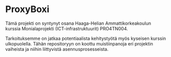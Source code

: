 # ProxyBoxi

Tämä projekti on syntynyt osana Haaga-Helian Ammattikorkeakoulun kurssia Monialaprojekti (ICT-infrastruktuurit) PRO4TN004.

Tarkoituksemme on jatkaa potentiaalista kehitystyötä myös kyseisen kurssin ulkopuolella. Tähän repositoryyn on koottu muistiinpanoja eri projektin vaiheista ja niihin liittyvistä asennusprosesseista.
